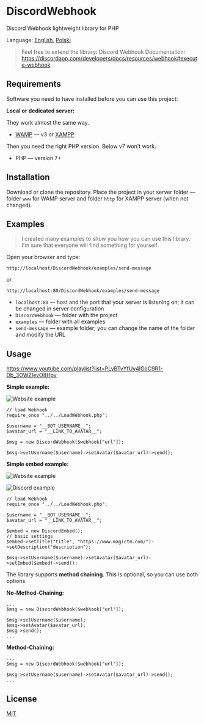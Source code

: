 # DiscordWebhook

Discord Webhook lightweight library for PHP

Language: [English](README.md), [Polski](README.pl.md)

> Feel free to extend the library:
> Discord Webhook Documentation: https://discordapp.com/developers/docs/resources/webhook#execute-webhook

## Requirements

Software you need to have installed before you can use this project:

**Local or dedicated server:**

They work almost the same way.

- [WAMP](http://www.wampserver.com/) — v3 or [XAMPP](https://www.apachefriends.org)

Then you need the right PHP version. Below v7 won't work.

- PHP — version 7+

## Installation

Download or clone the repository. Place the project in your server folder — folder `www` for WAMP server and folder `http` for XAMPP server (when not changed).

## Examples

> I created many examples to show you how you can use this library. I'm sure that everyone will find something for yourself.

Open your browser and type:

`http://localhost/DiscordWebhook/examples/send-message`

or

`http://localhost:80/DiscordWebhook/examples/send-message`

- `localhost:80` — host and the port that your server is listening on; it can be changed in server configuration
- `DiscordWebhook` — folder with the project
- `examples` — folder with all examples
- `send-message` — example folder; you can change the name of the folder and modify the URL

## Usage

https://www.youtube.com/playlist?list=PLyBTvYfUy4lGoC9R1-Db_3OWZlevO8Hpv

**Simple example:**

![Website example](https://i.imgur.com/inA39rv.png)

```
// load Webhook
require_once "../../LoadWebhook.php";

$username = "__BOT_USERNAME__";
$avatar_url = "__LINK_TO_AVATAR__";

$msg = new DiscordWebhook($webhook["url"]);

$msg->setUsername($username)->setAvatar($avatar_url)->send();
```

**Simple embed example:**

![Website example](https://i.imgur.com/WfhnmH2.png)

![Discord example](https://i.imgur.com/KKpPWxA.png)

```
// load Webhook
require_once "../../LoadWebhook.php";

$username = "__BOT_USERNAME__";
$avatar_url = "__LINK_TO_AVATAR__";

$embed = new DiscordEmbed();
// basic settings
$embed->setTitle("title", "https://www.magictm.com/")->setDescription("description");

$msg->setUsername($username)->setAvatar($avatar_url)->setEmbed($embed)->send();
```

The library supports **method chaining**. This is optional, so you can use both options.

**No-Method-Chaining:**

```
...
$msg = new DiscordWebhook($webhook["url"]);

$msg->setUsername($username);
$msg->setAvatar($avatar_url);
$msg->send();
...
```

**Method-Chaining:**

```
...
$msg = new DiscordWebhook($webhook["url"]);

$msg->setUsername($username)->setAvatar($avatar_url)->send();
...
```

## License

[MIT](https://github.com/m7rlin/DiscordWebhook/blob/master/LICENSE)
